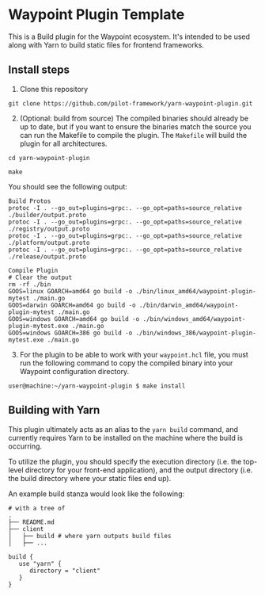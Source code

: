 # Waypoint Plugin Template

This is a Build plugin for the Waypoint ecosystem. It's intended to be used along with Yarn to build static files for frontend frameworks.

## Install steps

1. Clone this repository

```shell
git clone https://github.com/pilot-framework/yarn-waypoint-plugin.git
```

2. (Optional: build from source) The compiled binaries should already be up to date, but if you want to ensure the binaries match the source you can run the Makefile to compile the plugin. The `Makefile` will build the plugin for all architectures.

```shell
cd yarn-waypoint-plugin

make
```

You should see the following output:

```shell
Build Protos
protoc -I . --go_out=plugins=grpc:. --go_opt=paths=source_relative ./builder/output.proto
protoc -I . --go_out=plugins=grpc:. --go_opt=paths=source_relative ./registry/output.proto
protoc -I . --go_out=plugins=grpc:. --go_opt=paths=source_relative ./platform/output.proto
protoc -I . --go_out=plugins=grpc:. --go_opt=paths=source_relative ./release/output.proto

Compile Plugin
# Clear the output
rm -rf ./bin
GOOS=linux GOARCH=amd64 go build -o ./bin/linux_amd64/waypoint-plugin-mytest ./main.go 
GOOS=darwin GOARCH=amd64 go build -o ./bin/darwin_amd64/waypoint-plugin-mytest ./main.go 
GOOS=windows GOARCH=amd64 go build -o ./bin/windows_amd64/waypoint-plugin-mytest.exe ./main.go 
GOOS=windows GOARCH=386 go build -o ./bin/windows_386/waypoint-plugin-mytest.exe ./main.go 
```

3. For the plugin to be able to work with your `waypoint.hcl` file, you must run the following command to copy the compiled binary into your Waypoint configuration directory.

```shell
user@machine:~/yarn-waypoint-plugin $ make install
```

## Building with Yarn

This plugin ultimately acts as an alias to the `yarn build` command, and currently requires Yarn to be installed on the machine where the build is occurring.

To utilize the plugin, you should specify the execution directory (i.e. the top-level directory for your front-end application), and the output directory (i.e. the build directory where your static files end up).

An example build stanza would look like the following:

```
# with a tree of
.
├── README.md
├── client
│   ├── build # where yarn outputs build files
│   ├── ...

build {
   use "yarn" {
      directory = "client"
   }
}
```